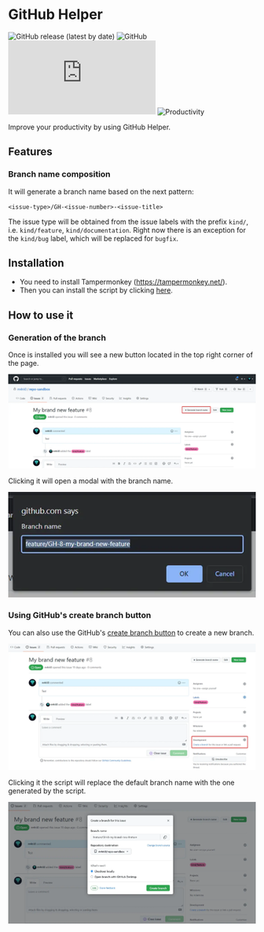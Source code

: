 # GitHub Helper
![GitHub release (latest by date)](https://img.shields.io/github/v/release/m4rii0/github-helper?color=green)
![GitHub](https://img.shields.io/github/license/m4rii0/github-helper)
![GitHub file size in bytes](https://img.shields.io/github/size/m4rii0/github-helper/src/helper.user.js)
![Productivity](https://img.shields.io/badge/Productivity-Over%209000-blue)

Improve your productivity by using GitHub Helper.

## Features
### Branch name composition

It will generate a branch name based on the next pattern:
```
<issue-type>/GH-<issue-number>-<issue-title>
```
The issue type will be obtained from the issue labels with the prefix `kind/`, i.e. `kind/feature`, `kind/documentation`.
Right now there is an exception for the `kind/bug` label, which will be replaced for `bugfix`.

## Installation

- You need to install Tampermonkey (https://tampermonkey.net/).
- Then you can install the script by clicking [here](https://raw.githubusercontent.com/m4rii0/github-helper/stable/src/helper.user.js).

## How to use it

### Generation of the branch

Once is installed you will see a new button located in the top right corner of the page.

![New button](docs/imgs/new-button.webp)

Clicking it will open a modal with the branch name.

![Modal](docs/imgs/modal-button.webp)

### Using GitHub's create branch button

You can also use the GitHub's [create branch button](https://docs.github.com/en/issues/tracking-your-work-with-issues/creating-a-branch-for-an-issue) to create a new branch.

![Github create branch button](docs/imgs/github-create-branch-button.webp)

Clicking it the script will replace the default branch name with the one generated by the script.

![Github create branch button](docs/imgs/github-modal-create-branch.webp)